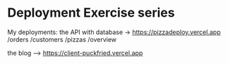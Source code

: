 # Deployment Exercise series

My deployments:
the API with database -> https://pizzadeploy.vercel.app  
                                                        /orders 
                                                        /customers 
                                                        /pizzas 
                                                        /overview

the blog --> https://client-puckfried.vercel.app
